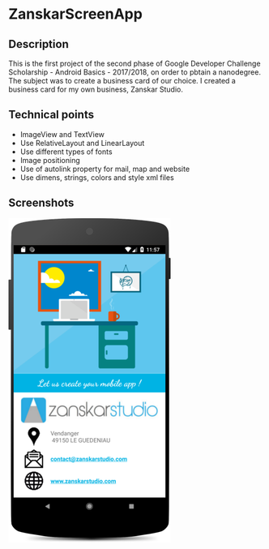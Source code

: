 # ZanskarScreenApp

## Description
This is the first project of the second phase of Google Developer Challenge Scholarship - Android Basics - 2017/2018, on order to pbtain a nanodegree. The subject was to create a business card of our choice. I created a business card for my own business, Zanskar Studio.

## Technical points
<ul>
  <li>ImageView and TextView</li>
  <li>Use RelativeLayout and LinearLayout</li> 
  <li>Use different types of fonts</li>
  <li>Image positioning</li>
  <li>Use of autolink property for mail, map and website</li>
  <li>Use dimens, strings, colors and style xml files</li>
</ul>

## Screenshots
<img src="/images/Screenshot_1.png" width="320" height="640">
